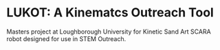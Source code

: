 # LUKOT: A Kinematcs Outreach Tool
 Masters project at Loughborough University for Kinetic Sand Art SCARA robot designed for use in STEM Outreach.

